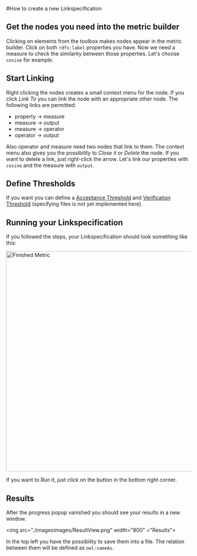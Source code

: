 #How to create a new Linkspecification
## Get the nodes you need into the metric builder
Clicking on elements from the toolbox makes nodes appear in the metric builder. Click on both `rdfs:label` properties you have.
Now we need a measure to check the similarity between those properties. Let's choose `cosine` for example.

## Start Linking
Right clicking the nodes creates a small context menu for the node. If you click *Link To* you can
link the node with an appropriate other node. The following links are permitted:
* property -> measure
* measure -> output
* measure -> operator
* operator -> output

Also operator and measure need two nodes that link to them. The context menu also gives you the possibility to *Close* it or *Delete*
the node. If you want to delete a link, just right-click the arrow. 
Let's link our properties with `cosine` and the measure with `output`.

## Define Thresholds
If you want you can define a [Acceptance Threshold](../../configuration_file/acceptance.md) and [Verification Threshold](../../configuration_file/review.md) 
(specifying files is not yet implemented here). 

## Running your Linkspecification
If you followed the steps, your Linkspecification should look something like this:

<img src="./imagesimages/BuildMetric.png" width="600" alt ="Finished Metric">

If you want to *Run* it, just click on the button in the bottom right corner.

## Results
After the progress popup vanished you should see your results in a new window.

<img src="./imagesimages/ResultView.png" width="800" ="Results">

In the top left you have the possibility to save them into a file. The relation between them will be defined as `owl:sameAs`.

